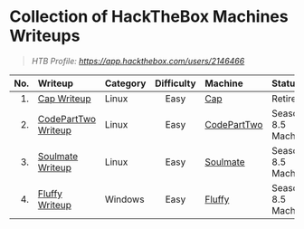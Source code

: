 # Collection of HackTheBox Machines Writeups

> _HTB Profile: https://app.hackthebox.com/users/2146466_

|No.| Writeup | Category | Difficulty | Machine | Status |
| ---: | :--- | :--- | :---: | :--- | :--- |
| 1. | [Cap Writeup](Cap/readme.md) | Linux | Easy | [Cap](https://app.hackthebox.com/machines/Cap) | Retired |
| 2. | [CodePartTwo Writeup](CodePartTwo/readme.md) | Linux | Easy | [CodePartTwo](https://app.hackthebox.com/machines/CodePartTwo) | Season 8.5 Machine |
| 3. | [Soulmate Writeup](Soulmate/readme.md) | Linux | Easy | [Soulmate](https://app.hackthebox.com/machines/Soulmate) | Season 8.5 Machine |
| 4. | [Fluffy Writeup](Fluffy/readme.md) | Windows | Easy | [Fluffy](https://app.hackthebox.com/machines/Fluffy) | Season 8.5 Machine |
